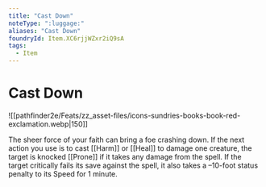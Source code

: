 ```yaml
---
title: "Cast Down"
noteType: ":luggage:"
aliases: "Cast Down"
foundryId: Item.XC6rjjWZxr2iQ9sA
tags:
  - Item
---
```


# Cast Down
![[pathfinder2e/Feats/zz_asset-files/icons-sundries-books-book-red-exclamation.webp|150]]

The sheer force of your faith can bring a foe crashing down. If the next action you use is to cast [[Harm]] or [[Heal]] to damage one creature, the target is knocked [[Prone]] if it takes any damage from the spell. If the target critically fails its save against the spell, it also takes a –10-foot status penalty to its Speed for 1 minute.


